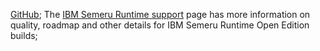 [GitHub](%%GITHUB-REPO%%/issues); The [IBM Semeru Runtime support](https://ibm.com/semeru-runtimes) page has more information on quality, roadmap and other details for IBM Semeru Runtime Open Edition builds;
